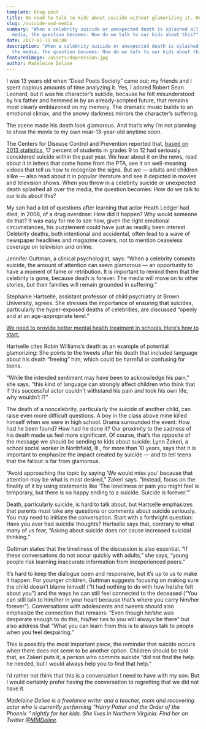 ```yaml
---
template: blog-post
title: We need to talk to kids about suicide without glamorizing it. Here’s how.
slug: /suicide-and-media
summary: "When a celebrity suicide or unexpected death is splashed all over the
  media, the question becomes: How do we talk to our kids about this?"
date: 2017-01-11 06:00
description: "When a celebrity suicide or unexpected death is splashed all over
  the media, the question becomes: How do we talk to our kids about this?"
featuredImage: /assets/depression.jpg
author: Madeleine Deliee
---
```

I was 13 years old when “Dead Poets Society” came out; my friends and I spent copious amounts of time analyzing it. Yes, I adored Robert Sean Leonard, but it was his character’s suicide, because he felt misunderstood by his father and hemmed in by an already-scripted future, that remains most clearly emblazoned on my memory. The dramatic music builds to an emotional climax, and the snowy darkness mirrors the character’s suffering.

The scene made his death look glamorous. And that’s why I’m not planning to show the movie to my own near-13-year-old anytime soon.

The Centers for Disease Control and Prevention reported that, [based on 2013 statistics](https://www.cdc.gov/violenceprevention/pdf/suicide-datasheet-a.pdf), 17 percent of students in grades 9 to 12 had seriously considered suicide within the past year. We hear about it on the news, read about it in letters that come home from the PTA, see it on well-meaning videos that tell us how to recognize the signs. But we — adults and children alike — also read about it in popular literature and see it depicted in movies and television shows. When you throw in a celebrity suicide or unexpected death splashed all over the media, the question becomes: How do we talk to our kids about this?

My son had a lot of questions after learning that actor Heath Ledger had died, in 2008, of a drug overdose: How did it happen? Why would someone do that? It was easy for me to see how, given the right emotional circumstances, his puzzlement could have just as readily been interest. Celebrity deaths, both intentional and accidental, often lead to a wave of newspaper headlines and magazine covers, not to mention ceaseless coverage on television and online.

Jennifer Guttman, a clinical psychologist, says: “When a celebrity commits suicide, the amount of attention can seem glamorous — an opportunity to have a moment of fame or retribution. It is important to remind them that the celebrity is gone, because death is forever. The media will move on to other stories, but their families will remain grounded in suffering.”

Stephanie Hartselle, assistant professor of child psychiatry at Brown University, agrees. She stresses the importance of ensuring that suicides, particularly the hyper-exposed deaths of celebrities, are discussed “openly and at an age-appropriate level.”

[We need to provide better mental health treatment in schools. Here’s how to start.](https://www.washingtonpost.com/news/parenting/wp/2017/01/06/we-need-to-provide-better-mental-health-treatment-in-schools-heres-how-to-start/?utm_term=.8ea8544404fb&itid=lk_interstitial_manual_11)

Hartselle cites Robin Williams’s death as an example of potential glamorizing: She points to the tweets after his death that included language about his death “freeing” him, which could be harmful or confusing for teens.

“While the intended sentiment may have been to acknowledge his pain,” she says, “this kind of language can strongly affect children who think that if this successful actor couldn’t withstand his pain and took his own life, why wouldn’t I?”

The death of a noncelebrity, particularly the suicide of another child, can raise even more difficult questions. A boy in the class above mine killed himself when we were in high school. Drama surrounded the event: How had he been found? How had he done it? Our proximity to the sadness of his death made us feel more significant. Of course, that’s the opposite of the message we should be sending to kids about suicide. Lynn Zakeri, a school social worker in Northfield, Ill., for more than 10 years, says that it is important to emphasize the impact created by suicide — and to tell teens that the fallout is far from glamorous.

“Avoid approaching the topic by saying ‘We would miss you’ because that attention may be what is most desired,” Zakeri says. “Instead, focus on the finality of it by using statements like ‘The loneliness or pain you might feel is temporary, but there is no happy ending to a suicide. Suicide is forever.’”

Death, particularly suicide, is hard to talk about, but Hartselle emphasizes that parents must take any questions or comments about suicide seriously. You may need to initiate the conversation. Start with a forthright question: Have you ever had suicidal thoughts? Hartselle says that, contrary to what many of us fear, “Asking about suicide does not cause increased suicidal thinking.”

Guttman states that the timeliness of the discussion is also essential. “If these conversations do not occur quickly with adults,” she says, “young people risk learning inaccurate information from inexperienced peers.”

It’s hard to keep the dialogue open and responsive, but it’s up to us to make it happen. For younger children, Guttman suggests focusing on making sure the child doesn’t blame himself (“It had nothing to do with how he/she felt about you”) and the ways he can still feel connected to the deceased (“You can still talk to him/her in your heart because that’s where you carry him/her forever”). Conversations with adolescents and tweens should also emphasize the connection that remains: “Even though he/she was desperate enough to do this, his/her ties to you will always be there” but also address that “What you can learn from this is to always talk to people when you feel despairing.”

This is possibly the most important piece, the reminder that suicide occurs when there does not seem to be another option. Children should be told that, as Zakeri puts it, a person who commits suicide “did not find the help he needed, but I would always help you to find that help.”

I’d rather not think that this is a conversation I need to have with my son. But I would certainly prefer having the conversation to regretting that we did not have it.

*Madeleine Deliee is a freelance writer and a teacher, mom and recovering actor who is currently performing “Harry Potter and the Order of the Phoenix ” nightly for her kids. She lives in Northern Virginia. Find her on Twitter [@MMDeliee](https://twitter.com/mmdeliee?lang=en).*